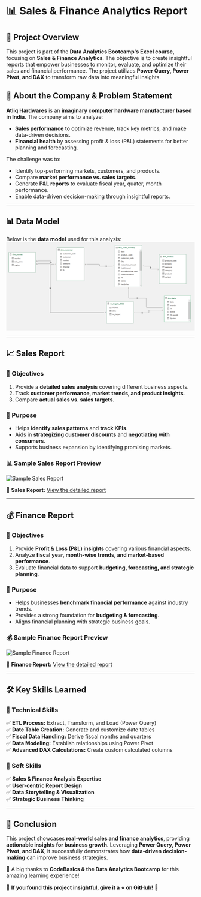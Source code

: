# 📊 Sales & Finance Analytics Report

## 🚀 Project Overview
This project is part of the **Data Analytics Bootcamp's Excel course**, focusing on **Sales & Finance Analytics**. The objective is to create insightful reports that empower businesses to monitor, evaluate, and optimize their sales and financial performance. The project utilizes **Power Query, Power Pivot, and DAX** to transform raw data into meaningful insights.

## 🏢 About the Company & Problem Statement
**Atliq Hardwares** is an **imaginary computer hardware manufacturer based in India**. The company aims to analyze:
- **Sales performance** to optimize revenue, track key metrics, and make data-driven decisions.
- **Financial health** by assessing profit & loss (P&L) statements for better planning and forecasting.

The challenge was to:
- Identify top-performing markets, customers, and products.
- Compare **market performance vs. sales targets**.
- Generate **P&L reports** to evaluate fiscal year, quater, month performance.
- Enable data-driven decision-making through insightful reports.

---

## 📊 Data Model
Below is the **data model** used for this analysis:
![Data Model](Sales%20&%20Finance%20Report's%20Data%20Model.png)

---

## 📈 Sales Report
### 🔹 Objectives
1. Provide a **detailed sales analysis** covering different business aspects.
2. Track **customer performance, market trends, and product insights**.
3. Compare **actual sales vs. sales targets**.

### 🔹 Purpose
- Helps **identify sales patterns** and **track KPIs**.
- Aids in **strategizing customer discounts** and **negotiating with consumers**.
- Supports business expansion by identifying promising markets.

### 📊 Sample Sales Report Preview
![Sample Sales Report](https://github.com/user-attachments/assets/acf0747c-2302-496e-8448-faf3d242c7cd)

🔗 **Sales Report:** [View the detailed report](https://github.com/ashvini7823/Excel-Sales-and-Finanace-Analytics/blob/788d5f0ef1e1aa1543afb33651d7fa36000102ba/Atliq%20Sales%20Report.pdf)

---

## 💰 Finance Report
### 🔹 Objectives
1. Provide **Profit & Loss (P&L) insights** covering various financial aspects.
2. Analyze **fiscal year, month-wise trends, and market-based performance**.
3. Evaluate financial data to support **budgeting, forecasting, and strategic planning**.

### 🔹 Purpose
- Helps businesses **benchmark financial performance** against industry trends.
- Provides a strong foundation for **budgeting & forecasting**.
- Aligns financial planning with strategic business goals.

### 💰 Sample Finance Report Preview
![Sample Finance Report](https://github.com/user-attachments/assets/2eb8b049-bc47-457d-a6b4-0306da7c3138)


🔗 **Finance Report:** [View the detailed report](https://github.com/ashvini7823/Excel-Sales-and-Finanace-Analytics/blob/788d5f0ef1e1aa1543afb33651d7fa36000102ba/Atliq%20Finanace%20Report.pdf)

---

## 🛠️ Key Skills Learned
### 🔹 Technical Skills
✅ **ETL Process:** Extract, Transform, and Load (Power Query)<br>
✅ **Date Table Creation:** Generate and customize date tables<br>
✅ **Fiscal Data Handling:** Derive fiscal months and quarters<br>
✅ **Data Modeling:** Establish relationships using Power Pivot<br>
✅ **Advanced DAX Calculations:** Create custom calculated columns

### 🔹 Soft Skills
✅ **Sales & Finance Analysis Expertise**<br>
✅ **User-centric Report Design**<br>
✅ **Data Storytelling & Visualization**<br>
✅ **Strategic Business Thinking**

---

## 🎯 Conclusion
This project showcases **real-world sales and finance analytics**, providing **actionable insights for business growth**. Leveraging **Power Query, Power Pivot, and DAX**, it successfully demonstrates how **data-driven decision-making** can improve business strategies.

🙌 A big thanks to **CodeBasics & the Data Analytics Bootcamp** for this amazing learning experience!

📢 **If you found this project insightful, give it a ⭐ on GitHub!** 🎉

